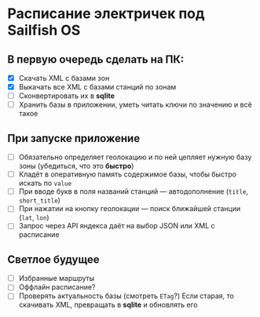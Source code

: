 # Расписание электричек под Sailfish OS

## В первую очередь сделать на ПК:

- [x] Cкачать XML с базами зон
- [x] Выкачать все XML с базами станций по зонам
- [ ] Сконвертировать их в **sqlite**
- [ ] Хранить базы в приложении, уметь читать ключи по значению и всё такое

## При запуске приложение

- [ ] Обязательно определяет геолокацию и по ней цепляет нужную базу зоны (убедиться, что это **быстро**)
- [ ] Кладёт в оперативную память содержимое базы, чтобы быстро искать по `value`
- [ ] При вводе букв в поля названий станций — автодополнение (`title`, `short_title`)
- [ ] При нажатии на кнопку геолокации — поиск ближайшей станции (`lat`, `lon`)
- [ ] Запрос через API яндекса даёт на выбор JSON или XML с расписание

## Светлое будущее 

- [ ] Избранные маршруты
- [ ] Оффлайн расписание?
- [ ] Проверять актуальность базы (смотреть `ETag`?)
Если старая, то скачивать XML, превращать в **sqlite** и обновлять его